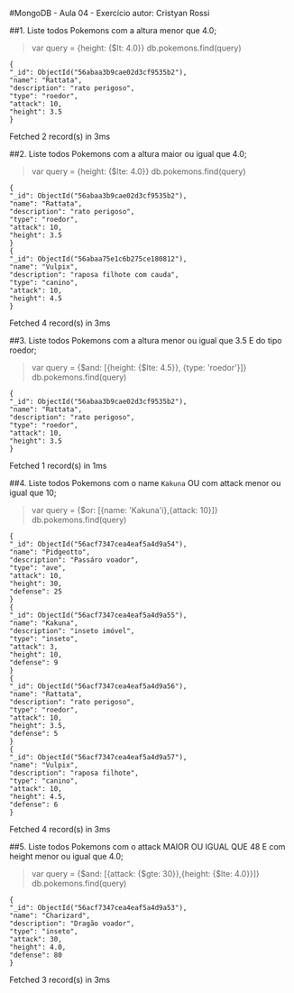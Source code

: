 #MongoDB - Aula 04 - Exercício
autor: Cristyan Rossi

##1. Liste todos Pokemons com a altura menor que 4.0;

> var query = {height: {$lt: 4.0}}
> db.pokemons.find(query)

    {
    "_id": ObjectId("56abaa3b9cae02d3cf9535b2"),
    "name": "Rattata",
    "description": "rato perigoso",
    "type": "roedor",
    "attack": 10,
    "height": 3.5
    }
Fetched 2 record(s) in 3ms

##2. Liste todos Pokemons com a altura maior ou igual que 4.0;

> var query = {height: {$lte: 4.0}}
> db.pokemons.find(query)

    {
    "_id": ObjectId("56abaa3b9cae02d3cf9535b2"),
    "name": "Rattata",
    "description": "rato perigoso",
    "type": "roedor",
    "attack": 10,
    "height": 3.5
    }
    {
    "_id": ObjectId("56abaa75e1c6b275ce180812"),
    "name": "Vulpix",
    "description": "raposa filhote com cauda",
    "type": "canino",
    "attack": 10,
    "height": 4.5
    }
Fetched 4 record(s) in 3ms

##3. Liste todos Pokemons com a altura menor ou igual que 3.5 E do tipo roedor;

> var query = {$and: [{height: {$lte: 4.5}}, {type: 'roedor'}]}
> db.pokemons.find(query)

    {
    "_id": ObjectId("56abaa3b9cae02d3cf9535b2"),
    "name": "Rattata",
    "description": "rato perigoso",
    "type": "roedor",
    "attack": 10,
    "height": 3.5
    }
Fetched 1 record(s) in 1ms

##4. Liste todos Pokemons com o name `Kakuna` OU com attack menor ou igual que 10;

> var query = {$or: [{name: 'Kakuna'i},{attack: 10}]}
> db.pokemons.find(query)

    {
    "_id": ObjectId("56acf7347cea4eaf5a4d9a54"),
    "name": "Pidgeotto",
    "description": "Passáro voador",
    "type": "ave",
    "attack": 10,
    "height": 30,
    "defense": 25
    }
    {
    "_id": ObjectId("56acf7347cea4eaf5a4d9a55"),
    "name": "Kakuna",
    "description": "inseto imóvel",
    "type": "inseto",
    "attack": 3,
    "height": 10,
    "defense": 9
    }
    {
    "_id": ObjectId("56acf7347cea4eaf5a4d9a56"),
    "name": "Rattata",
    "description": "rato perigoso",
    "type": "roedor",
    "attack": 10,
    "height": 3.5,
    "defense": 5
    }
    {
    "_id": ObjectId("56acf7347cea4eaf5a4d9a57"),
    "name": "Vulpix",
    "description": "raposa filhote",
    "type": "canino",
    "attack": 10,
    "height": 4.5,
    "defense": 6
    }
Fetched 4 record(s) in 3ms

##5. Liste todos Pokemons com o attack MAIOR OU IGUAL QUE 48 E com  height menor ou igual que 4.0;


> var query = {$and: [{attack: {$gte: 30}},{height: {$lte: 4.0}}]}
> db.pokemons.find(query)

    {
    "_id": ObjectId("56acf7347cea4eaf5a4d9a53"),
    "name": "Charizard",
    "description": "Dragão voador",
    "type": "inseto",
    "attack": 30,
    "height": 4.0,
    "defense": 80
    }
Fetched 3 record(s) in 3ms
